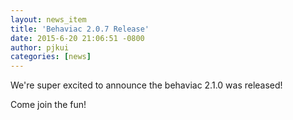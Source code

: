```yaml
---
layout: news_item
title: 'Behaviac 2.0.7 Release'
date: 2015-6-20 21:06:51 -0800
author: pjkui
categories: [news]
---
```


We're super excited to announce the behaviac 2.1.0 was released!

Come join the fun!